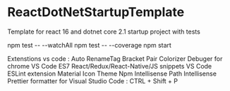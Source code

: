 # ReactDotNetStartupTemplate
Template for react 16 and dotnet core 2.1 startup project with tests

npm test -- --watchAll
npm test -- --coverage
npm start


Extenstions vs code :
Auto RenameTag
Bracket Pair Colorizer
Debuger for chrome 
VS Code ES7 React/Redux/React-Native/JS snippets
VS Code ESLint extension
Material Icon Theme
Npm Intellisense
Path Intellisense
Prettier formatter for Visual Studio Code : CTRL + Shift + P
